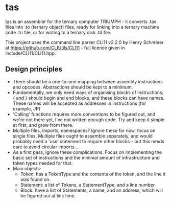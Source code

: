 # tas

tas is an assembler for the ternary computer TRIUMPH - it converts .tas files into .to (ternary object) files, ready for linking into a ternary machine code .tri file, or for writing to a ternary disk .td file.

This project uses the command line parser CLI11 v2.2.0 by Henry Schreiner at https://github.com/CLIUtils/CLI11 - full licence given in include/CLI11/CLI11.hpp.

## Design principles

- There should be a one-to-one mapping between assembly instructions and opcodes. Abstractions should be kept to a minimum.
- Fundamentally, we only need ways of organising blocks of instructions; { and } should begin and end blocks, and these blocks can have names. These names will be accepted as addresses in instructions (for example, JP)
- 'Calling' functions requires more conventions to be figured out, and we're not there yet, I've not written enough code. Try and keep it simple at first, and grow from there.
- Multiple files, imports, namespaces? Ignore these for now, focus on single files. Multiple files ought to assemble separately, and would probably need a 'use' statement to require other blocks - but this needs care to avoid circular imports...
- As a first pass, ignore these complications. Focus on implementing the basic set of instructions and the minimal amount of infrastructure and token types needed for that.
- Main objects:
    * Token: has a TokenType and the contents of the token, and the line it was found on.
    * Statement: a list of Tokens, a StatementType, and a line number.
    * Block: have a list of Statements, a name, and an address, which will be figured out at link time.